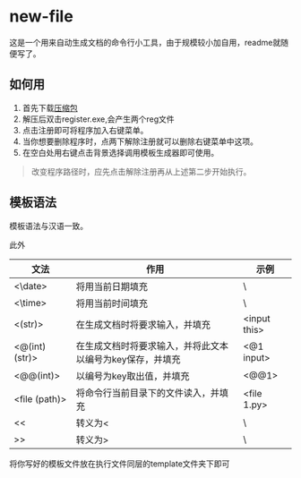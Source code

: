 # new-file

这是一个用来自动生成文档的命令行小工具，由于规模较小加自用，readme就随便写了。

## 如何用

1. 首先下载[压缩包](https://github.com/intmian/new-file/releases/download/1.1/new_file.rar)
2. 解压后双击register.exe,会产生两个reg文件
3. 点击注册即可将程序加入右键菜单。
4. 当你想要删除程序时，点两下解除注册就可以删除右键菜单中这项。
5. 在空白处用右键点击背景选择调用模板生成器即可使用。

> 改变程序路径时，应先点击解除注册再从上述第二步开始执行。

## 模板语法

模板语法与汉语一致。

此外

| 文法           | 作用                                                         | 示例         |
| -------------- | ------------------------------------------------------------ | ------------ |
| <\date>         | 将用当前日期填充                                             | \            |
| <\time>         | 将用当前时间填充                                             | \            |
| <(str)>        | 在生成文档时将要求输入，并填充                | \<input this> |
| <@(int) (str)> | 在生成文档时将要求输入，并将此文本以编号为key保存，并填充 | <@1 input>   |
| <@@(int)>       | 以编号为key取出值，并填充                           | <@@1>         |
| <file (path)>  | 将命令行当前目录下的文件读入，并填充                | <file 1.py>  |
| <<             | 转义为<                                                      | \            |
| >>             | 转义为>                                                      | \            |

将你写好的模板文件放在执行文件同层的template文件夹下即可
